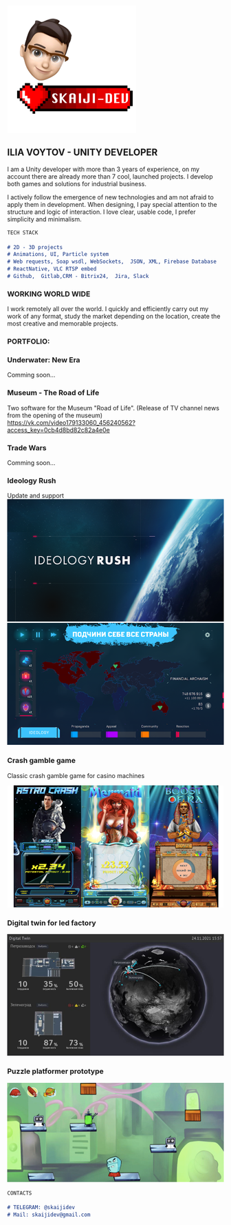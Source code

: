 ![Digital Twin](https://raw.githubusercontent.com/Skaiji/Skaiji.github.io/main/siteLogoSmall.png)
## ILIA VOYTOV - UNITY DEVELOPER

I am a Unity developer with more than 3 years of experience, on my account there are already more than 7 cool, launched projects. I develop both games and solutions for industrial business.

I actively follow the emergence of new technologies and am not afraid to apply them in development. When designing, I pay special attention to the structure and logic of interaction. I love clear, usable code, I prefer simplicity and minimalism.

```markdown
TECH STACK

# 2D - 3D projects
# Animations, UI, Particle system
# Web requests, Soap wsdl, WebSockets,  JSON, XML, Firebase Database
# ReactNative, VLC RTSP embed
# Github,  Gitlab,CRM - Bitrix24,  Jira, Slack

```
### WORKING WORLD WIDE

I work remotely all over the world.
I quickly and efficiently carry out my work of any format, study the market depending on the location, create the most creative and memorable projects.

### PORTFOLIO:

### Underwater: New Era
Comming soon...

### Museum - The Road of Life
Two software for the Museum "Road of Life". 
(Release of TV channel news from the opening of the museum)
https://vk.com/video179133060_456240562?access_key=0cb4d8bd82c82a4e0e


### Trade Wars
Comming soon...

### Ideology Rush
Update and support
![Ideology Rush](https://raw.githubusercontent.com/Skaiji/Skaiji.github.io/main/ideology-rush-simuljator-politicheskoj-ideologii_1.png)
![Ideology Rush](https://raw.githubusercontent.com/Skaiji/Skaiji.github.io/main/ideology-rush-simuljator-politicheskoj-ideologii_2.png)

### Crash gamble game
Classic crash gamble game for casino machines

![CrashGamble](https://raw.githubusercontent.com/Skaiji/Skaiji.github.io/main/Snimok_ekrana_2021-11-27_v_22.07.51_1x_1x.png)

### Digital twin for led factory
![Digital Twin](https://raw.githubusercontent.com/Skaiji/Skaiji.github.io/main/IMG_0133_1x_1x.jpeg)

### Puzzle platformer prototype
![Platformer prototype](https://raw.githubusercontent.com/Skaiji/Skaiji.github.io/main/Snimok_ekrana_2021-11-27_v_22.21.38_1x_1x.png)

```markdown
CONTACTS

# TELEGRAM: @skaijidev
# Mail: skaijidev@gmail.com
```
